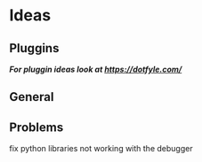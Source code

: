 # Ideas

## Pluggins
_**For pluggin ideas look at https://dotfyle.com/**_

## General

## Problems
fix python libraries not working with the debugger

